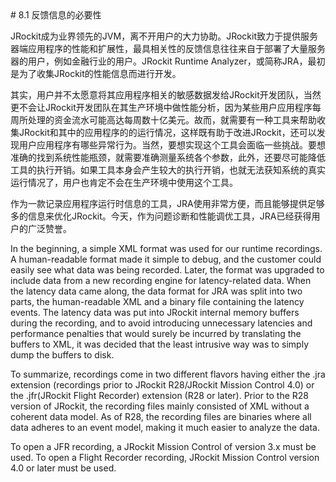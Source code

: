 <a name="8.1" />
# 8.1 反馈信息的必要性

JRockit成为业界领先的JVM，离不开用户的大力协助。JRockit致力于提供服务器端应用程序的性能和扩展性，最具相关性的反馈信息往往来自于部署了大量服务器的用户，例如金融行业的用户。JRockit  Runtime Analyzer，或简称JRA，最初是为了收集JRockit的性能信息而进行开发。

其实，用户并不太愿意将其应用程序相关的敏感数据发给JRockit开发团队，当然更不会让JRockit开发团队在其生产环境中做性能分析，因为某些用户应用程序每周所处理的资金流水可能高达每周数十亿美元。故而，就需要有一种工具来帮助收集JRockit和其中的应用程序的的运行情况，这样既有助于改进JRockit，还可以发现用户应用程序有哪些异常行为。当然，要想实现这个工具会面临一些挑战。要想准确的找到系统性能瓶颈，就需要准确测量系统各个参数，此外，还要尽可能降低工具的执行开销。如果工具本身会产生较大的执行开销，也就无法获知系统的真实运行情况了，用户也肯定不会在生产环境中使用这个工具。

作为一款记录应用程序运行时信息的工具，JRA使用非常方便，而且能够提供足够多的信息来优化JRockit。今天，作为问题诊断和性能调优工具，JRA已经获得用户的广泛赞誉。

In the beginning, a simple XML format was used for our runtime recordings. A
human-readable format made it simple to debug, and the customer could easily
see what data was being recorded. Later, the format was upgraded to include data
from a new recording engine for latency-related data. When the latency data came
along, the data format for JRA was split into two parts, the human-readable XML
and a binary file containing the latency events. The latency data was put into JRockit
internal memory buffers during the recording, and to avoid introducing unnecessary
latencies and performance penalties that would surely be incurred by translating the
buffers to XML, it was decided that the least intrusive way was to simply dump the
buffers to disk.

To summarize, recordings come in two different flavors having either the  .jra
extension (recordings prior to JRockit R28/JRockit Mission Control 4.0) or the  .jfr(JRockit Flight Recorder) extension (R28 or later). Prior to the R28 version of JRockit, the recording files mainly consisted of XML without a coherent data model. As
of R28, the recording files are binaries where all data adheres to an event model,
making it much easier to analyze the data.

To open a JFR recording, a JRockit Mission Control of version 3.x must be used. To
open a Flight Recorder recording, JRockit Mission Control version 4.0 or later must
be used.